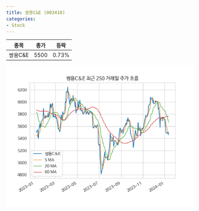 ```yaml
---
title: 쌍용C&E (003410)
categories:
- Stock
---
```


|종목|종가|등락|
|----|----|----|
|쌍용C&E|5500|0.73%|

<!-- more -->

![003410](/assets/images/stock/003410.png)